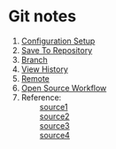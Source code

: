 Git notes
============

1. [Configuration Setup](https://github.com/danniefairy/Git_note/blob/master/description/Configuration_Setup.md)
2. [Save To Repository](https://github.com/danniefairy/Git_note/blob/master/description/Save_To_Repository.md)
3. [Branch](https://github.com/danniefairy/Git_note/blob/master/description/Branch.md)
4. [View History](https://github.com/danniefairy/Git_note/blob/master/description/View_History.md)
5. [Remote](https://github.com/danniefairy/Git_note/blob/master/description/Remote.md)
6. [Open Source Workflow](https://github.com/danniefairy/Git_note/blob/master/description/Open_Source_Workflow.md)
7. Reference: <br>
&ensp; &ensp; &ensp; [source1](https://www.youtube.com/watch?v=qUfT-4bNtwY&index=5&list=PLlyOkSAh6TwcvJQ1UtvkSwhZWCaM_S07d) <br>
&ensp; &ensp; &ensp; [source2](https://www.youtube.com/watch?v=mENDYhfxH-o) <br>
&ensp; &ensp; &ensp; [source3](https://github.com/geeeeeeeeek/git-recipes/tree/8268e297f6efbf680c2b4104675c4b49dad29971) <br>
&ensp; &ensp; &ensp; [source4](https://hackernoon.com/git-merge-vs-rebase-whats-the-diff-76413c117333) <br>